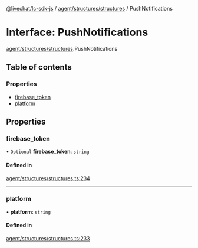 [@livechat/lc-sdk-js](../README.md) / [agent/structures/structures](../modules/agent_structures_structures.md) / PushNotifications

# Interface: PushNotifications

[agent/structures/structures](../modules/agent_structures_structures.md).PushNotifications

## Table of contents

### Properties

- [firebase\_token](agent_structures_structures.PushNotifications.md#firebase_token)
- [platform](agent_structures_structures.PushNotifications.md#platform)

## Properties

### firebase\_token

• `Optional` **firebase\_token**: `string`

#### Defined in

[agent/structures/structures.ts:234](https://github.com/livechat/lc-sdk-js/blob/25e113d/src/agent/structures/structures.ts#L234)

___

### platform

• **platform**: `string`

#### Defined in

[agent/structures/structures.ts:233](https://github.com/livechat/lc-sdk-js/blob/25e113d/src/agent/structures/structures.ts#L233)
